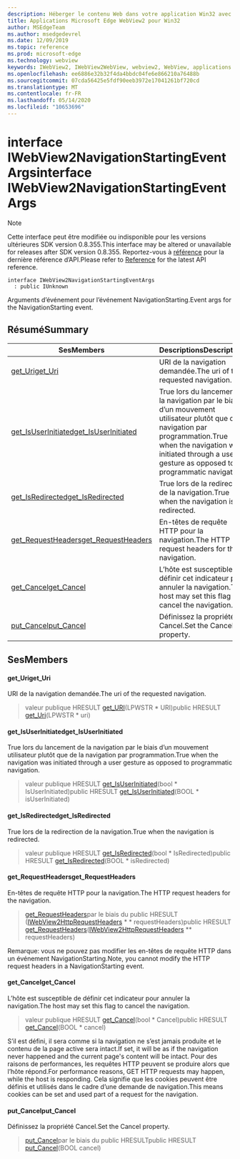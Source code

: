 ```yaml
---
description: Héberger le contenu Web dans votre application Win32 avec le contrôle Microsoft Edge WebView2
title: Applications Microsoft Edge WebView2 pour Win32
author: MSEdgeTeam
ms.author: msedgedevrel
ms.date: 12/09/2019
ms.topic: reference
ms.prod: microsoft-edge
ms.technology: webview
keywords: IWebView2, IWebView2WebView, webview2, WebView, applications Win32, Win32, Edge
ms.openlocfilehash: ee6886e32b32f4da4bbdc04fe6e866210a76488b
ms.sourcegitcommit: 07cda56425e5fdf90eeb3972e17041261bf720cd
ms.translationtype: MT
ms.contentlocale: fr-FR
ms.lasthandoff: 05/14/2020
ms.locfileid: "10653696"
---
```

# <span data-ttu-id="9e1b8-104">interface IWebView2NavigationStartingEventArgs</span><span class="sxs-lookup"><span data-stu-id="9e1b8-104">interface IWebView2NavigationStartingEventArgs</span></span> 

> [!NOTE]
> <span data-ttu-id="9e1b8-105">Cette interface peut être modifiée ou indisponible pour les versions ultérieures SDK version 0.8.355.</span><span class="sxs-lookup"><span data-stu-id="9e1b8-105">This interface may be altered or unavailable for releases after SDK version 0.8.355.</span></span> <span data-ttu-id="9e1b8-106">Reportez-vous à [référence](../../../webview2-api-reference.md) pour la dernière référence d’API.</span><span class="sxs-lookup"><span data-stu-id="9e1b8-106">Please refer to [Reference](../../../webview2-api-reference.md) for the latest API reference.</span></span>

```
interface IWebView2NavigationStartingEventArgs
  : public IUnknown
```

<span data-ttu-id="9e1b8-107">Arguments d’événement pour l’événement NavigationStarting.</span><span class="sxs-lookup"><span data-stu-id="9e1b8-107">Event args for the NavigationStarting event.</span></span>

## <span data-ttu-id="9e1b8-108">Résumé</span><span class="sxs-lookup"><span data-stu-id="9e1b8-108">Summary</span></span>

 <span data-ttu-id="9e1b8-109">Ses</span><span class="sxs-lookup"><span data-stu-id="9e1b8-109">Members</span></span>                        | <span data-ttu-id="9e1b8-110">Descriptions</span><span class="sxs-lookup"><span data-stu-id="9e1b8-110">Descriptions</span></span>
--------------------------------|---------------------------------------------
[<span data-ttu-id="9e1b8-111">get_Uri</span><span class="sxs-lookup"><span data-stu-id="9e1b8-111">get_Uri</span></span>](#get_uri) | <span data-ttu-id="9e1b8-112">URI de la navigation demandée.</span><span class="sxs-lookup"><span data-stu-id="9e1b8-112">The uri of the requested navigation.</span></span>
[<span data-ttu-id="9e1b8-113">get_IsUserInitiated</span><span class="sxs-lookup"><span data-stu-id="9e1b8-113">get_IsUserInitiated</span></span>](#get_isuserinitiated) | <span data-ttu-id="9e1b8-114">True lors du lancement de la navigation par le biais d’un mouvement utilisateur plutôt que de la navigation par programmation.</span><span class="sxs-lookup"><span data-stu-id="9e1b8-114">True when the navigation was initiated through a user gesture as opposed to programmatic navigation.</span></span>
[<span data-ttu-id="9e1b8-115">get_IsRedirected</span><span class="sxs-lookup"><span data-stu-id="9e1b8-115">get_IsRedirected</span></span>](#get_isredirected) | <span data-ttu-id="9e1b8-116">True lors de la redirection de la navigation.</span><span class="sxs-lookup"><span data-stu-id="9e1b8-116">True when the navigation is redirected.</span></span>
[<span data-ttu-id="9e1b8-117">get_RequestHeaders</span><span class="sxs-lookup"><span data-stu-id="9e1b8-117">get_RequestHeaders</span></span>](#get_requestheaders) | <span data-ttu-id="9e1b8-118">En-têtes de requête HTTP pour la navigation.</span><span class="sxs-lookup"><span data-stu-id="9e1b8-118">The HTTP request headers for the navigation.</span></span>
[<span data-ttu-id="9e1b8-119">get_Cancel</span><span class="sxs-lookup"><span data-stu-id="9e1b8-119">get_Cancel</span></span>](#get_cancel) | <span data-ttu-id="9e1b8-120">L’hôte est susceptible de définir cet indicateur pour annuler la navigation.</span><span class="sxs-lookup"><span data-stu-id="9e1b8-120">The host may set this flag to cancel the navigation.</span></span>
[<span data-ttu-id="9e1b8-121">put_Cancel</span><span class="sxs-lookup"><span data-stu-id="9e1b8-121">put_Cancel</span></span>](#put_cancel) | <span data-ttu-id="9e1b8-122">Définissez la propriété Cancel.</span><span class="sxs-lookup"><span data-stu-id="9e1b8-122">Set the Cancel property.</span></span>

## <span data-ttu-id="9e1b8-123">Ses</span><span class="sxs-lookup"><span data-stu-id="9e1b8-123">Members</span></span>

#### <span data-ttu-id="9e1b8-124">get_Uri</span><span class="sxs-lookup"><span data-stu-id="9e1b8-124">get_Uri</span></span> 

<span data-ttu-id="9e1b8-125">URI de la navigation demandée.</span><span class="sxs-lookup"><span data-stu-id="9e1b8-125">The uri of the requested navigation.</span></span>

> <span data-ttu-id="9e1b8-126">valeur publique HRESULT [get_URI](#get_uri)(LPWSTR \* URI)</span><span class="sxs-lookup"><span data-stu-id="9e1b8-126">public HRESULT [get_Uri](#get_uri)(LPWSTR \* uri)</span></span>

#### <span data-ttu-id="9e1b8-127">get_IsUserInitiated</span><span class="sxs-lookup"><span data-stu-id="9e1b8-127">get_IsUserInitiated</span></span> 

<span data-ttu-id="9e1b8-128">True lors du lancement de la navigation par le biais d’un mouvement utilisateur plutôt que de la navigation par programmation.</span><span class="sxs-lookup"><span data-stu-id="9e1b8-128">True when the navigation was initiated through a user gesture as opposed to programmatic navigation.</span></span>

> <span data-ttu-id="9e1b8-129">valeur publique HRESULT [get_IsUserInitiated](#get_isuserinitiated)(bool \* IsUserInitiated)</span><span class="sxs-lookup"><span data-stu-id="9e1b8-129">public HRESULT [get_IsUserInitiated](#get_isuserinitiated)(BOOL \* isUserInitiated)</span></span>

#### <span data-ttu-id="9e1b8-130">get_IsRedirected</span><span class="sxs-lookup"><span data-stu-id="9e1b8-130">get_IsRedirected</span></span> 

<span data-ttu-id="9e1b8-131">True lors de la redirection de la navigation.</span><span class="sxs-lookup"><span data-stu-id="9e1b8-131">True when the navigation is redirected.</span></span>

> <span data-ttu-id="9e1b8-132">valeur publique HRESULT [get_IsRedirected](#get_isredirected)(bool \* IsRedirected)</span><span class="sxs-lookup"><span data-stu-id="9e1b8-132">public HRESULT [get_IsRedirected](#get_isredirected)(BOOL \* isRedirected)</span></span>

#### <span data-ttu-id="9e1b8-133">get_RequestHeaders</span><span class="sxs-lookup"><span data-stu-id="9e1b8-133">get_RequestHeaders</span></span> 

<span data-ttu-id="9e1b8-134">En-têtes de requête HTTP pour la navigation.</span><span class="sxs-lookup"><span data-stu-id="9e1b8-134">The HTTP request headers for the navigation.</span></span>

> <span data-ttu-id="9e1b8-135">[get_RequestHeaders](#get_requestheaders)par le biais du public HRESULT ([IWebView2HttpRequestHeaders](IWebView2HttpRequestHeaders.md) \* \* requestHeaders)</span><span class="sxs-lookup"><span data-stu-id="9e1b8-135">public HRESULT [get_RequestHeaders](#get_requestheaders)([IWebView2HttpRequestHeaders](IWebView2HttpRequestHeaders.md) \*\* requestHeaders)</span></span>

<span data-ttu-id="9e1b8-136">Remarque: vous ne pouvez pas modifier les en-têtes de requête HTTP dans un événement NavigationStarting.</span><span class="sxs-lookup"><span data-stu-id="9e1b8-136">Note, you cannot modify the HTTP request headers in a NavigationStarting event.</span></span>

#### <span data-ttu-id="9e1b8-137">get_Cancel</span><span class="sxs-lookup"><span data-stu-id="9e1b8-137">get_Cancel</span></span> 

<span data-ttu-id="9e1b8-138">L’hôte est susceptible de définir cet indicateur pour annuler la navigation.</span><span class="sxs-lookup"><span data-stu-id="9e1b8-138">The host may set this flag to cancel the navigation.</span></span>

> <span data-ttu-id="9e1b8-139">valeur publique HRESULT [get_Cancel](#get_cancel)(bool \* Cancel)</span><span class="sxs-lookup"><span data-stu-id="9e1b8-139">public HRESULT [get_Cancel](#get_cancel)(BOOL \* cancel)</span></span>

<span data-ttu-id="9e1b8-140">S’il est défini, il sera comme si la navigation ne s’est jamais produite et le contenu de la page active sera intact.</span><span class="sxs-lookup"><span data-stu-id="9e1b8-140">If set, it will be as if the navigation never happened and the current page's content will be intact.</span></span> <span data-ttu-id="9e1b8-141">Pour des raisons de performances, les requêtes HTTP peuvent se produire alors que l’hôte répond.</span><span class="sxs-lookup"><span data-stu-id="9e1b8-141">For performance reasons, GET HTTP requests may happen, while the host is responding.</span></span> <span data-ttu-id="9e1b8-142">Cela signifie que les cookies peuvent être définis et utilisés dans le cadre d’une demande de navigation.</span><span class="sxs-lookup"><span data-stu-id="9e1b8-142">This means cookies can be set and used part of a request for the navigation.</span></span>

#### <span data-ttu-id="9e1b8-143">put_Cancel</span><span class="sxs-lookup"><span data-stu-id="9e1b8-143">put_Cancel</span></span> 

<span data-ttu-id="9e1b8-144">Définissez la propriété Cancel.</span><span class="sxs-lookup"><span data-stu-id="9e1b8-144">Set the Cancel property.</span></span>

> <span data-ttu-id="9e1b8-145">[put_Cancel](#put_cancel)par le biais du public HRESULT</span><span class="sxs-lookup"><span data-stu-id="9e1b8-145">public HRESULT [put_Cancel](#put_cancel)(BOOL cancel)</span></span>

